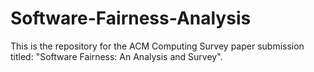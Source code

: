 # Software-Fairness-Analysis

This is the repository for the ACM Computing Survey paper submission titled: "Software Fairness: An Analysis and Survey". 

